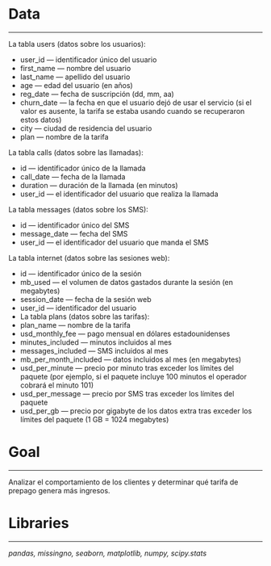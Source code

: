 # Data
---
La tabla users (datos sobre los usuarios):
- user_id — identificador único del usuario
- first_name — nombre del usuario
- last_name — apellido del usuario
- age — edad del usuario (en años)
- reg_date — fecha de suscripción (dd, mm, aa)
- churn_date — la fecha en que el usuario dejó de usar el servicio (si el valor es ausente, la tarifa se estaba usando cuando se recuperaron estos datos)
- city — ciudad de residencia del usuario
- plan — nombre de la tarifa

La tabla calls (datos sobre las llamadas):
- id — identificador único de la llamada
- call_date — fecha de la llamada
- duration — duración de la llamada (en minutos)
- user_id — el identificador del usuario que realiza la llamada

La tabla messages (datos sobre los SMS):
- id — identificador único del SMS
- message_date — fecha del SMS
- user_id — el identificador del usuario que manda el SMS

La tabla internet (datos sobre las sesiones web):
- id — identificador único de la sesión
- mb_used — el volumen de datos gastados durante la sesión (en megabytes)
- session_date — fecha de la sesión web
- user_id — identificador del usuario
- La tabla plans (datos sobre las tarifas):
- plan_name — nombre de la tarifa
- usd_monthly_fee — pago mensual en dólares estadounidenses
- minutes_included — minutos incluidos al mes
- messages_included — SMS incluidos al mes
- mb_per_month_included — datos incluidos al mes (en megabytes)
- usd_per_minute — precio por minuto tras exceder los límites del paquete (por ejemplo, si el paquete incluye 100 minutos el operador cobrará el minuto 101)
- usd_per_message — precio por SMS tras exceder los límites del paquete
- usd_per_gb — precio por gigabyte de los datos extra tras exceder los límites del paquete (1 GB = 1024 megabytes)

# Goal
---
Analizar el comportamiento de los clientes y determinar qué tarifa de prepago genera más ingresos.
# Libraries
---
*pandas, missingno, seaborn, matplotlib, numpy, scipy.stats*